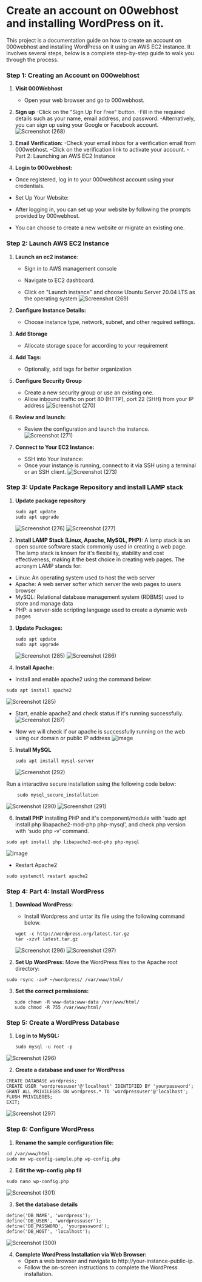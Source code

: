 # Create an account on 00webhost  and installing WordPress on it. 

This project is a documentation guide on how to create an account on 000webhost and installing WordPress on it using an AWS EC2 instance. It involves several steps, below is a complete step-by-step guide to walk you through the process.
### Step 1: Creating an Account on 000webhost
1. **Visit 000Webhost**
   - Open your web browser and go to 000webhost.
2. **Sign up**
   -Click on the "Sign Up For Free" button.
   -Fill in the required details such as your name, email address, and password.
   -Alternatively, you can sign up using your Google or Facebook account.
![Screenshot (268)](https://github.com/Dreyshantel/Devops-Projects/assets/109143806/bfd153d1-891c-4cb2-9ba8-c68a65bb6607)

3. **Email Verification:**
   -Check your email inbox for a verification email from 000webhost. 
   -Click on the verification link to activate your account.
   -Part 2: Launching an AWS EC2 Instance

4. **Login to 000webhost:**
  - Once registered, log in to your 000webhost account using your credentials.
  - Set Up Your Website:

  - After logging in, you can set up your website by following the prompts provided by 000webhost.
  - You can choose to create a new website or migrate an existing one.

   ### Step 2: Launch AWS EC2 Instance

1. **Launch an ec2 instance**:

   - Sign in to AWS management console

   - Navigate to EC2 dashboard.

   - Click on "Launch instance" and choose Ubuntu Server 20.04 LTS as the operating system
   ![Screenshot (269)](https://github.com/Dreyshantel/Devops-Projects/assets/109143806/b1fc4cb9-645f-42d3-9272-aea8375f2201)


2. **Configure Instance Details:**

    - Choose instance type, network, subnet, and other required settings.

3.  **Add Storage**

    - Allocate storage space for according to your requirement

4.  **Add Tags:**

    - Optionally, add tags for better organization

5.  **Configure Security Group**

    - Create a new security group or use an existing one.
    - Allow inbound traffic on port 80 (HTTP), port 22 (SHH) from your IP address
![Screenshot (270)](https://github.com/Dreyshantel/Devops-Projects/assets/109143806/fdd69530-641c-42bd-a85d-687e98394bb8)

6. **Review and launch:**

   - Review the configuration and launch the instance.
    ![Screenshot (271)](https://github.com/Dreyshantel/Devops-Projects/assets/109143806/53003358-87fb-40e5-a11d-5cf1561d3e6a)
   
7. **Connect to Your EC2 Instance:**
    - SSH into Your Instance:
    - Once your instance is running, connect to it via SSH using a terminal or an SSH client.
      ![Screenshot (273)](https://github.com/Dreyshantel/Devops-Projects/assets/109143806/1df9440f-d300-4522-956c-2a651dc7e471)


### Step 3: Update Package Repository and install LAMP stack
1. **Update package repository**
   ```
   sudo apt update
   sudo apt upgrade
   ```
   ![Screenshot (276)](https://github.com/Dreyshantel/Devops-Projects/assets/109143806/f84004ea-4287-497b-b4c2-59e197918732)
   ![Screenshot (277)](https://github.com/Dreyshantel/Devops-Projects/assets/109143806/06a66036-edff-44ee-94a3-82c07a6d45c3)

2. **Install LAMP Stack (Linux, Apache, MySQL, PHP):**
   A lamp stack is an open source software stack commonly used in creating a web page. The lamp stack is known for it's flexibility, stability and cost effectiveness, making it the best choice in creating web pages. The acronym LAMP stands for:

- Linux: An operating system used to host the web server
- Apache: A web server softer which server the web pages to users browser
- MySQL: Relational database management system (RDBMS) used to store and manage data
- PHP: a server-side scripting language used to create a dynamic web pages

3. **Update Packages:**
   ```
   sudo apt update
   sudo apt upgrade
   ```
   ![Screenshot (285)](https://github.com/Dreyshantel/Devops-Projects/assets/109143806/b20d5fdb-160c-46f2-b0c1-bf18371c1e92)
   ![Screenshot (286)](https://github.com/Dreyshantel/Devops-Projects/assets/109143806/6880e19c-20af-4b2a-9544-68f711aa6650)


4. **Install Apache:**
- Install and enable apache2 using the command below:
```
sudo apt install apache2
```
![Screenshot (285)](https://github.com/Dreyshantel/Devops-Projects/assets/109143806/3d0f318a-3ef9-48e0-91ec-db94f5969142)
 - Start, enable apache2 and check status if it's running successfully.
![Screenshot (287)](https://github.com/Dreyshantel/Devops-Projects/assets/109143806/eeb06d05-092d-493e-ac34-6ca35af0e825)

 - Now we will check if our apache is successfully running on the web using our domain or public IP address
  ![image](https://github.com/Dreyshantel/Devops-Projects/assets/109143806/02aed82d-f93f-438c-add4-a6146d5814d3)

  

5. **Install MySQL**
   ```
   sudo apt install mysql-server
   ```
   ![Screenshot (292)](https://github.com/Dreyshantel/Devops-Projects/assets/109143806/f80ec909-e1db-409d-a45a-933bb91652e6)

Run a interactive secure installation using the following code below:
```
    sudo mysql_secure_installation
```
![Screenshot (290)](https://github.com/Dreyshantel/Devops-Projects/assets/109143806/ccd35090-dbcb-43ec-886d-f6f6746c78e6)
![Screenshot (291)](https://github.com/Dreyshantel/Devops-Projects/assets/109143806/3609015d-1d90-42ba-81c7-40f0b85a7991)

6. **Install PHP**
Installing PHP and it's component/module with 'sudo apt install php libapache2-mod-php php-mysql', and check php version with 'sudo php -v' command.
```
sudo apt install php libapache2-mod-php php-mysql
```
![image](https://github.com/Dreyshantel/Devops-Projects/assets/109143806/ea2a1a13-7fa0-4413-acea-cd7bdbec61a6)
 - Restart Apache2
```
sudo systemctl restart apache2
```
### Step 4: Part 4: Install WordPress
1. **Download WordPress:**
   - Install Wordpress  and untar its file using the following command below.
   ```
   wget -c http://wordpress.org/latest.tar.gz
   tar -xzvf latest.tar.gz
   ```
   ![Screenshot (296)](https://github.com/Dreyshantel/Devops-Projects/assets/109143806/9658a87e-8428-4f39-9761-3851d8c41e29)
![Screenshot (297)](https://github.com/Dreyshantel/Devops-Projects/assets/109143806/2fe40805-c6bb-460b-b992-c07137c5b7f8)

2. **Set Up WordPress:**
Move the WordPress files to the Apache root directory:
```
sudo rsync -avP ~/wordpress/ /var/www/html/
```
3. **Set the correct permissions:**
```
   sudo chown -R www-data:www-data /var/www/html/
   sudo chmod -R 755 /var/www/html/
```
### Step 5: Create a WordPress Database
1. **Log in to MySQL:**
   ```
   sudo mysql -u root -p
   ```
![Screenshot (296)](https://github.com/Dreyshantel/Devops-Projects/assets/109143806/1442b8cc-3897-4f87-9bc2-d52f07853f12)

2. **Create a database and user for WordPress**
```
CREATE DATABASE wordpress;
CREATE USER 'wordpressuser'@'localhost' IDENTIFIED BY 'yourpassword';
GRANT ALL PRIVILEGES ON wordpress.* TO 'wordpressuser'@'localhost';
FLUSH PRIVILEGES;
EXIT;
```
![Screenshot (297)](https://github.com/Dreyshantel/Devops-Projects/assets/109143806/9204e249-eb97-4dc1-9f8b-01512ec87b27)

### Step 6: Configure WordPress
1. **Rename the sample configuration file:**
```
cd /var/www/html
sudo mv wp-config-sample.php wp-config.php
```
2. **Edit the wp-config.php fil**
```
sudo nano wp-config.php
```
![Screenshot (301)](https://github.com/Dreyshantel/Devops-Projects/assets/109143806/5fe5722b-8414-4d9c-8a54-1a841a65de76)

3. **Set the database details**
 ```
define('DB_NAME', 'wordpress');
define('DB_USER', 'wordpressuser');
define('DB_PASSWORD', 'yourpassword');
define('DB_HOST', 'localhost');
 ```
![Screenshot (300)](https://github.com/Dreyshantel/Devops-Projects/assets/109143806/754ad69f-d64a-4774-ae07-a95886eaec67)

4. **Complete WordPress Installation via Web Browser:**
   - Open a web browser and navigate to http://your-instance-public-ip.
   - Follow the on-screen instructions to complete the WordPress installation.


   
